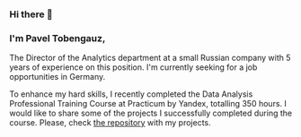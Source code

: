 ### Hi there 👋

### I'm Pavel Tobengauz,
The Director of the Analytics department at a small Russian company with 5 years of experience on this position. I'm currently seeking for a job opportunities in Germany. 

To enhance my hard skills, I recently completed the Data Analysis Professional Training Course at Practicum by Yandex, totalling 350 hours. I would like to share some of the projects I successfully completed during the course. Please, check [the repository](https://github.com/PavelTobengauz/yandex_practicum_projects) with my projects.

<!--
**PavelTobengauz/PavelTobengauz** is a ✨ _special_ ✨ repository because its `README.md` (this file) appears on your GitHub profile.

Here are some ideas to get you started:

- 🔭 I’m currently working on ...
- 🌱 I’m currently learning ...
- 👯 I’m looking to collaborate on ...
- 🤔 I’m looking for help with ...
- 💬 Ask me about ...
- 📫 How to reach me: ...
- 😄 Pronouns: ...
- ⚡ Fun fact: ...
-->
